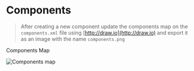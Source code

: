 Components
==========

> After creating a new component update the components map on the `components.xml` file using [http://draw.io](http://draw.io) and export it as an image with the name `components.png`

Components Map

![Components map](components.png)

